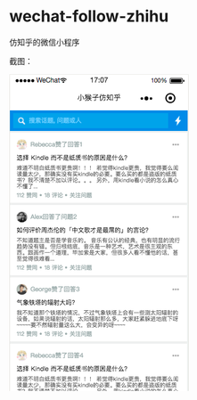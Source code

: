 # wechat-follow-zhihu
仿知乎的微信小程序 

截图：

 ![](https://github.com/monkey-yu/wechat-follow-zhihu/blob/master/screenshot/01.png)
